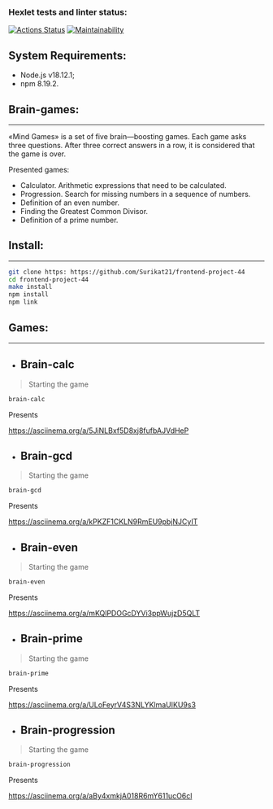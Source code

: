 ### Hexlet tests and linter status:
[![Actions Status](https://github.com/Surikat21/frontend-project-44/workflows/hexlet-check/badge.svg)](https://github.com/Surikat21/frontend-project-44/actions)
[![Maintainability](https://codeclimate.com/github/Surikat21/frontend-project-44/progress/maintainability)](https://codeclimate.com/github/Surikat21/frontend-project-44)


## System Requirements:
- Node.js v18.12.1;
- npm 8.19.2.

## Brain-games:
---
«Mind Games» is a set of five brain—boosting games. Each game asks three questions. After three correct answers in a row, it is considered that the game is over.

Presented games:
- Calculator. Arithmetic expressions that need to be calculated.
- Progression. Search for missing numbers in a sequence of numbers.
- Definition of an even number.
- Finding the Greatest Common Divisor.
- Definition of a prime number.

## Install:
---
```sh
git clone https: https://github.com/Surikat21/frontend-project-44
cd frontend-project-44
make install
npm install
npm link
```

## Games:
---
- ## Brain-calc
> Starting the game
```sh
brain-calc
```
Presents

https://asciinema.org/a/5JiNLBxf5D8xj8fufbAJVdHeP

- ## Brain-gcd
> Starting the game
```sh
brain-gcd
```
Presents

https://asciinema.org/a/kPKZF1CKLN9RmEU9pbjNJCyIT

- ## Brain-even
> Starting the game
```sh
brain-even
```
Presents

https://asciinema.org/a/mKQlPDOGcDYVi3ppWujzD5QLT

- ## Brain-prime
> Starting the game
```sh
brain-prime
```
Presents

https://asciinema.org/a/ULoFeyrV4S3NLYKlmaUIKU9s3

- ## Brain-progression
> Starting the game
```sh
brain-progression
```
Presents

https://asciinema.org/a/aBy4xmkjA018R6mY611ucO6cl



